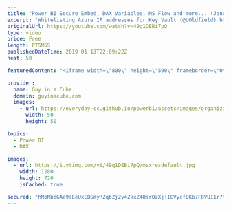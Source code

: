 ```yaml
---
title: "Power BI Secure Embed, DAX Variables, MS Flow and more... (January 14, 2019)"
excerpt: "Whitelisting Azure IP addresses for Key Vault (@UOldfield) http://blogs.adatis.co.uk/ustoldfield/post/Whitelisting-Azure-IP-addresses-for-Key-Vault  The Necessary Extras That Aren’t Shown in Your Azure BI Architecture Diagram (@mmarie) https://datasavvy.me/2019/01/11/the-necessary-extras-that-arent-shown-in-your-azure-bi-architecture-diagram/"
originalUrl: https://youtube.com/watch?v=49q1DEBi7pQ
type: video
price: Free
length: PT5M5S
publishedDateTime: 2019-01-13T22:09:22Z
heat: 50

featuredContent: "<iframe width=\"800\" height=\"500\" frameborder=\"0\" src=\"https://www.youtube.com/embed/49q1DEBi7pQ\" allow=\"accelerometer; autoplay; encrypted-media; gyroscope; picture-in-picture\" allowfullscreen></iframe>"

provider:
  name: Guy in a Cube
  domain: guyinacube.com
  images:
    - url: https://everyday-cc.github.io/powerbi/assets/images/organizations/guyinacube.com-50x50.jpg
      width: 50
      height: 50

topics:
  - Power BI
  - DAX

images:
  - url: https://i.ytimg.com/vi/49q1DEBi7pQ/maxresdefault.jpg
    width: 1280
    height: 720
    isCached: true

secured: "hMoNbbGAe9sEeUxEBSmyRZqbZj2y4ZkxZ4QsrOzXj+IGVycfQKb7F0VUI1r7t1Nxd9jDMJTkvlATFxMH+TwBG2SoTMA3htjiSPKWzpbeWWVa/xRXDs6aM8CTxVTBUdQ88G1ORbwq7Yk1FhGXYAn8x7lc2zlZjnMdc4FMhFq2H/AQm9EC8nA/djBKzJZz8VmrLkSzRDVq5M1Mmbocl7XptHxgY/lNqTf2dofpnDHcQy0+Cza+e0wP+lb9h+DcERyT0LmVt44mS/lotlu0khozpi8jCyKqSrUr8WXbNPQNrkcZFYB/uUCcCh9pou3S4/A67UrV9WAvL2DgxIxFQXE7l0tRRR5ddABjcHzUrN69JDksP+Iyy3p4kCftGq0sQPH87RPVxut6oV1GtHS4jIRPDwAwA9T71EEBhOkYX6/TCpA=;zkbszW7gdeloqG5GBVorsA=="
---
```



